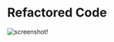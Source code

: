 # Refactored Code 

![screenshot!](/Users/jameseades/Desktop/reimagined-disco/assets/images/search-engine-optimization.jpg)